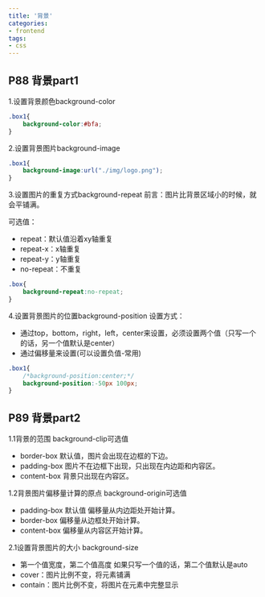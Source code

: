 ```yaml
---
title: '背景'
categories:
- frontend
tags:
- css
---
```


## P88 背景part1
1.设置背景颜色background-color
```css
.box1{
    background-color:#bfa;
}
```

2.设置背景图片background-image
```css
.box1{
    background-image:url("./img/logo.png");
}
```

3.设置图片的重复方式background-repeat
前言：图片比背景区域小的时候，就会平铺满。

可选值：

* repeat：默认值沿着xy轴重复
* repeat-x：x轴重复
* repeat-y：y轴重复
* no-repeat：不重复
```css
.box{
    background-repeat:no-repeat;
}
```

4.设置背景图片的位置background-position
设置方式：

* 通过top，bottom，right，left，center来设置，必须设置两个值（只写一个的话，另一个值默认是center）
* 通过偏移量来设置(可以设置负值-常用)
```css
.box1{
    /*background-position:center;*/
    background-position:-50px 100px;
}
```

## P89 背景part2
1.1背景的范围
background-clip可选值

* border-box 默认值，图片会出现在边框的下边。
* padding-box 图片不在边框下出现，只出现在内边距和内容区。
* content-box 背景只出现在内容区。

1.2背景图片偏移量计算的原点
background-origin可选值

* padding-box 默认值 偏移量从内边距处开始计算。
* border-box 偏移量从边框处开始计算。
* content-box 偏移量从内容区开始计算。

2.1设置背景图片的大小
background-size

* 第一个值宽度，第二个值高度
  如果只写一个值的话，第二个值默认是auto
* cover：图片比例不变，将元素铺满
* contain：图片比例不变，将图片在元素中完整显示